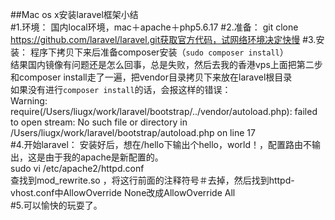 ##Mac os x安装laravel框架小结<br/>
#1.环境：
	国内local环境，mac＋apache＋php5.6.17
#2.准备：
	git clone https://github.com/laravel/laravel.git获取官方代码，试网络环境决定快慢
#3.安装：
	程序下拷贝下来后准备composer安装（`sudo composer install`）  
结果国内镜像有问题还是怎么回事，总是失败，然后去我的香港vps上面把第二步和composer install走了一遍，把vendor目录拷贝下来放在laravel根目录  
如果没有进行`composer install`的话，会报这样的错误：  
Warning: require(/Users/liugx/work/laravel/bootstrap/../vendor/autoload.php): failed to open stream: No such file or directory in /Users/liugx/work/laravel/bootstrap/autoload.php on line 17   
#4.开始laravel：
	安装好后，想在/hello下输出个hello，world！，配置路由不输出，这是由于我的apache是新配置的。  
sudo vi /etc/apache2/httpd.conf  
查找到mod_rewrite.so ，将这行前面的注释符号＃去掉，然后找到httpd-vhost.conf中AllowOverride None改成AllowOverride All								
#5.可以愉快的玩耍了。

